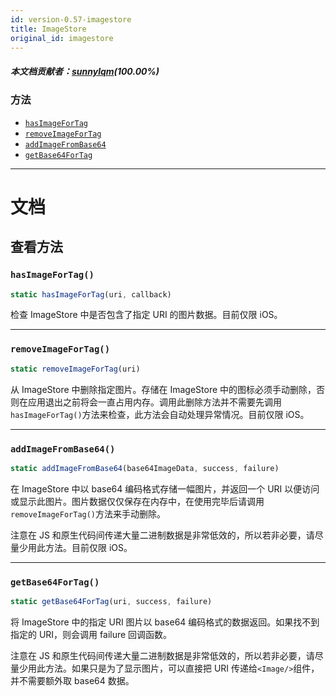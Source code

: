 ```yaml
---
id: version-0.57-imagestore
title: ImageStore
original_id: imagestore
---
```


##### 本文档贡献者：[sunnylqm](https://github.com/search?q=sunnylqm%40qq.com+in%3Aemail&type=Users)(100.00%)

### 方法

* [`hasImageForTag`](imagestore.md#hasimagefortag)
* [`removeImageForTag`](imagestore.md#removeimagefortag)
* [`addImageFromBase64`](imagestore.md#addimagefrombase64)
* [`getBase64ForTag`](imagestore.md#getbase64fortag)

---

# 文档

## 查看方法

### `hasImageForTag()`

```javascript
static hasImageForTag(uri, callback)
```

检查 ImageStore 中是否包含了指定 URI 的图片数据。目前仅限 iOS。

---

### `removeImageForTag()`

```javascript
static removeImageForTag(uri)
```

从 ImageStore 中删除指定图片。存储在 ImageStore 中的图标必须手动删除，否则在应用退出之前将会一直占用内存。调用此删除方法并不需要先调用`hasImageForTag()`方法来检查，此方法会自动处理异常情况。目前仅限 iOS。

---

### `addImageFromBase64()`

```javascript
static addImageFromBase64(base64ImageData, success, failure)
```

在 ImageStore 中以 base64 编码格式存储一幅图片，并返回一个 URI 以便访问或显示此图片。图片数据仅仅保存在内存中，在使用完毕后请调用`removeImageForTag()`方法来手动删除。

注意在 JS 和原生代码间传递大量二进制数据是非常低效的，所以若非必要，请尽量少用此方法。目前仅限 iOS。

---

### `getBase64ForTag()`

```javascript
static getBase64ForTag(uri, success, failure)
```

将 ImageStore 中的指定 URI 图片以 base64 编码格式的数据返回。如果找不到指定的 URI，则会调用 failure 回调函数。

注意在 JS 和原生代码间传递大量二进制数据是非常低效的，所以若非必要，请尽量少用此方法。如果只是为了显示图片，可以直接把 URI 传递给`<Image/>`组件，并不需要额外取 base64 数据。
